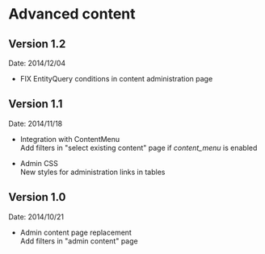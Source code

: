 # Advanced content

## Version 1.2

Date: 2014/12/04

- FIX EntityQuery conditions in content administration page

## Version 1.1  

Date: 2014/11/18

- Integration with ContentMenu  
Add filters in "select existing content" page if *content\_menu* is enabled

- Admin CSS  
New styles for administration links in tables

## Version 1.0

Date: 2014/10/21

- Admin content page replacement  
Add filters in "admin content" page